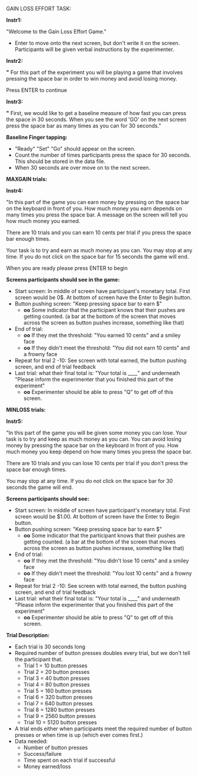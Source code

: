 GAIN LOSS EFFORT TASK:

**Instr1:**

&quot;Welcome to the Gain Loss Effort Game.&quot;

- Enter to move onto the next screen, but don&#39;t write it on the screen. Participants will be given verbal instructions by the experimenter.

**Instr2:**

**&quot;** For this part of the experiment you will be playing a game that involves pressing the space bar in order to win money and avoid losing money.

Press ENTER to continue

**Instr3:**

**&quot;** First, we would like to get a baseline measure of how fast you can press the space in 30 seconds. When you see the word &#39;GO&#39; on the next screen press the space bar as many times as you can for 30 seconds.&quot;

**Baseline Finger tapping:**

- &quot;Ready&quot; &quot;Set&quot; &quot;Go&quot; should appear on the screen.
- Count the number of times participants press the space for 30 seconds. This should be stored in the data file.
- When 30 seconds are over move on to the next screen.

**MAXGAIN trials:**

**Instr4:**

&quot;In this part of the game you can earn money by pressing on the space bar on the keyboard in front of you. How much money you earn depends on many times you press the space bar. A message on the screen will tell you how much money you earned.

There are 10 trials and you can earn 10 cents per trial if you press the space bar enough times.

Your task is to try and earn as much money as you can. You may stop at any time. If you do not click on the space bar for 15 seconds the game will end.

When you are ready please press ENTER to begin

**Screens participants should see in the game:**

- Start screen: In middle of screen have participant&#39;s monetary total. First screen would be 0$. At bottom of screen have the Enter to Begin button.
- Button pushing screen: &quot;Keep pressing space bar to earn $&quot;
  - **oo** Some indicator that the participant knows that their pushes are getting counted. (a bar at the bottom of the screen that moves across the screen as button pushes increase, something like that)
- End of trial:
  - **oo** If they met the threshold: &quot;You earned 10 cents&quot; and a smiley face
  - **oo** If they didn&#39;t meet the threshold: &quot;You did not earn 10 cents&quot; and a frowny face
- Repeat for trial 2 -10: See screen with total earned, the button pushing screen, and end of trial feedback
- Last trial: what their final total is: &quot;Your total is \_\_\_\_&quot; and underneath &quot;Please inform the experimenter that you finished this part of the experiment&quot;
  - **oo** Experimenter should be able to press &quot;Q&quot; to get off of this screen.

**MINLOSS trials:**

**Instr5:**

&quot;In this part of the game you will be given some money you can lose. Your task is to try and keep as much money as you can. You can avoid losing money by pressing the space bar on the keyboard in front of you. How much money you keep depend on how many times you press the space bar.

There are 10 trials and you can lose 10 cents per trial if you don&#39;t press the space bar enough times.

 You may stop at any time. If you do not click on the space bar for 30 seconds the game will end.

**Screens participants should see:**

- Start screen: In middle of screen have participant&#39;s monetary total. First screen would be $1.00. At bottom of screen have the Enter to Begin button.
- Button pushing screen: &quot;Keep pressing space bar to earn $&quot;
  - **oo** Some indicator that the participant knows that their pushes are getting counted. (a bar at the bottom of the screen that moves across the screen as button pushes increase, something like that)
- End of trial:
  - **oo** If they met the threshold: &quot;You didn&#39;t lose 10 cents&quot; and a smiley face
  - **oo** If they didn&#39;t meet the threshold: &quot;You lost 10 cents&quot; and a frowny face
- Repeat for trial 2 -10: See screen with total earned, the button pushing screen, and end of trial feedback
- Last trial: what their final total is: &quot;Your total is \_\_\_\_&quot; and underneath &quot;Please inform the experimenter that you finished this part of the experiment&quot;
  - **oo** Experimenter should be able to press &quot;Q&quot; to get off of this screen.

**Trial Description:**

- Each trial is 30 seconds long
- Required number of button presses doubles every trial, but we don&#39;t tell the participant that.
  - Trial 1 = 10 button presses
  - Trial 2 = 20 button presses
  - Trial 3 = 40 button presses
  - Trial 4 = 80 button presses
  - Trial 5 = 160 button presses
  - Trial 6 = 320 button presses
  - Trial 7 = 640 button presses
  - Trial 8 = 1280 button presses
  - Trial 9 = 2560 button presses
  - Trial 10 = 5120 button presses
- A trial ends either when participants meet the required number of button presses or when time is up (which ever comes first.)
- Data needed:
  - Number of button presses
  - Success/failure
  - Time spent on each trial if successful
  - Money earned/loss